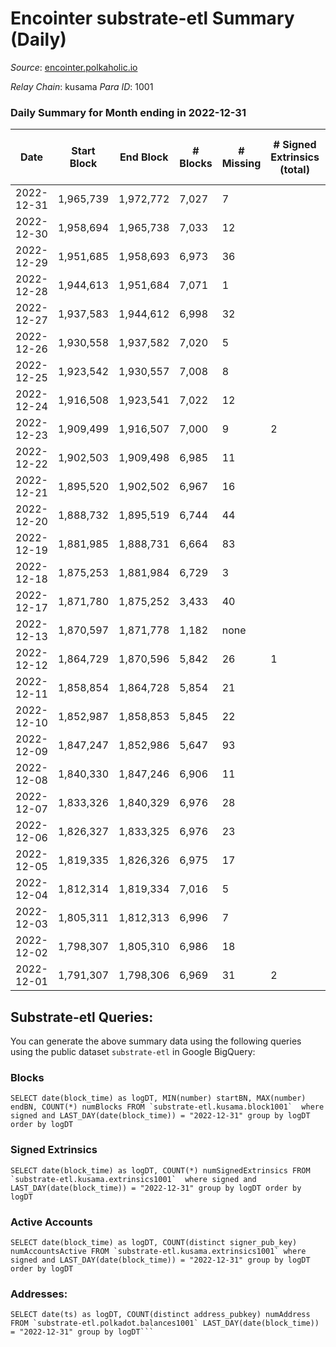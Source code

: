 # Encointer substrate-etl Summary (Daily)

_Source_: [encointer.polkaholic.io](https://encointer.polkaholic.io)

*Relay Chain*: kusama
*Para ID*: 1001



### Daily Summary for Month ending in 2022-12-31


| Date | Start Block | End Block | # Blocks | # Missing | # Signed Extrinsics (total) | # Active Accounts | # Addresses with Balances | # Events | # Transfers | # XCM Transfers In | # XCM Transfers Out |
| ---- | ----------- | --------- | -------- | --------- | --------------------------- | ----------------- | ------------------------- | -------- | ----------- | ------------------ | ------------------- |
| 2022-12-31 | 1,965,739 | 1,972,772 | 7,027 | 7 |  |  | 863 | 14,057 |   |   |   |
| 2022-12-30 | 1,958,694 | 1,965,738 | 7,033 | 12 |  |  | 863 | 14,066 |   |   |   |
| 2022-12-29 | 1,951,685 | 1,958,693 | 6,973 | 36 |  |  | 863 | 13,947 |   |   |   |
| 2022-12-28 | 1,944,613 | 1,951,684 | 7,071 | 1 |  |  | 862 | 14,145 |   |   |   |
| 2022-12-27 | 1,937,583 | 1,944,612 | 6,998 | 32 |  |  | 862 | 13,999 |   |   |   |
| 2022-12-26 | 1,930,558 | 1,937,582 | 7,020 | 5 |  |  | 862 | 14,040 |   |   |   |
| 2022-12-25 | 1,923,542 | 1,930,557 | 7,008 | 8 |  |  | 862 | 14,016 |   |   |   |
| 2022-12-24 | 1,916,508 | 1,923,541 | 7,022 | 12 |  |  | 859 | 14,044 |   |   |   |
| 2022-12-23 | 1,909,499 | 1,916,507 | 7,000 | 9 | 2 | 1 | 859 | 14,008 | 1 ($12.61) |   |   |
| 2022-12-22 | 1,902,503 | 1,909,498 | 6,985 | 11 |  |  | 858 | 13,974 |   |   |   |
| 2022-12-21 | 1,895,520 | 1,902,502 | 6,967 | 16 |  |  | 858 | 13,940 |   |   |   |
| 2022-12-20 | 1,888,732 | 1,895,519 | 6,744 | 44 |  |  | 858 | 13,488 |   |   |   |
| 2022-12-19 | 1,881,985 | 1,888,731 | 6,664 | 83 |  |  | 855 | 13,329 |   |   |   |
| 2022-12-18 | 1,875,253 | 1,881,984 | 6,729 | 3 |  |  | 853 | 13,461 |   |   |   |
| 2022-12-17 | 1,871,780 | 1,875,252 | 3,433 | 40 |  |  | 852 | 6,866 |   |   |   |
| 2022-12-13 | 1,870,597 | 1,871,778 | 1,182 | none |  |  | 846 | 2,364 |   |   |   |
| 2022-12-12 | 1,864,729 | 1,870,596 | 5,842 | 26 | 1 | 1 | 846 | 11,698 |   | 2 ($5.74) | 1 ($4.60) |
| 2022-12-11 | 1,858,854 | 1,864,728 | 5,854 | 21 |  |  |  | 11,711 |   |   |   |
| 2022-12-10 | 1,852,987 | 1,858,853 | 5,845 | 22 |  |  | 843 | 11,693 |   |   |   |
| 2022-12-09 | 1,847,247 | 1,852,986 | 5,647 | 93 |  |  |  | 11,295 |   |   |   |
| 2022-12-08 | 1,840,330 | 1,847,246 | 6,906 | 11 |  |  | 842 | 13,815 |   |   |   |
| 2022-12-07 | 1,833,326 | 1,840,329 | 6,976 | 28 |  |  | 840 | 13,952 |   |   |   |
| 2022-12-06 | 1,826,327 | 1,833,325 | 6,976 | 23 |  |  | 837 | 13,952 |   |   |   |
| 2022-12-05 | 1,819,335 | 1,826,326 | 6,975 | 17 |  |  | 835 | 13,950 |   |   |   |
| 2022-12-04 | 1,812,314 | 1,819,334 | 7,016 | 5 |  |  | 832 | 14,035 |   |   |   |
| 2022-12-03 | 1,805,311 | 1,812,313 | 6,996 | 7 |  |  | 832 | 13,992 |   |   |   |
| 2022-12-02 | 1,798,307 | 1,805,310 | 6,986 | 18 |  |  | 831 | 13,972 |   |   |   |
| 2022-12-01 | 1,791,307 | 1,798,306 | 6,969 | 31 | 2 | 2 | 829 | 13,948 |   |   | 1 ($3.04) |

## Substrate-etl Queries:
You can generate the above summary data using the following queries using the public dataset `substrate-etl` in Google BigQuery:


### Blocks
```
SELECT date(block_time) as logDT, MIN(number) startBN, MAX(number) endBN, COUNT(*) numBlocks FROM `substrate-etl.kusama.block1001`  where signed and LAST_DAY(date(block_time)) = "2022-12-31" group by logDT order by logDT
```


### Signed Extrinsics
```
SELECT date(block_time) as logDT, COUNT(*) numSignedExtrinsics FROM `substrate-etl.kusama.extrinsics1001`  where signed and LAST_DAY(date(block_time)) = "2022-12-31" group by logDT order by logDT
```


### Active Accounts
```
SELECT date(block_time) as logDT, COUNT(distinct signer_pub_key) numAccountsActive FROM `substrate-etl.kusama.extrinsics1001` where signed and LAST_DAY(date(block_time)) = "2022-12-31" group by logDT order by logDT
```


### Addresses:
```
SELECT date(ts) as logDT, COUNT(distinct address_pubkey) numAddress FROM `substrate-etl.polkadot.balances1001` LAST_DAY(date(block_time)) = "2022-12-31" group by logDT```

